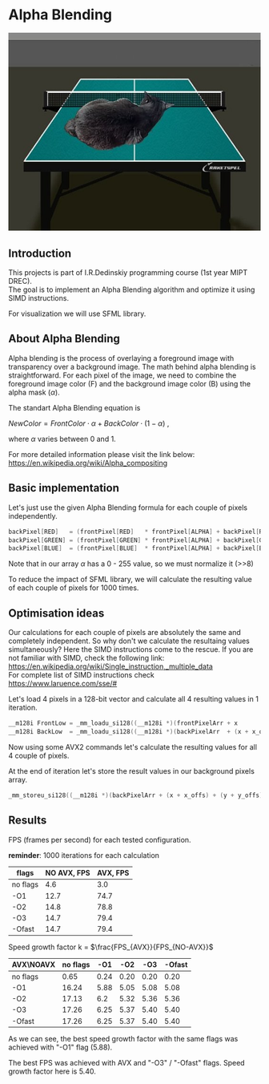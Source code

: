 # Alpha Blending

<img src="img/result.jpg">

## Introduction

This projects is part of I.R.Dedinskiy programming course (1st year MIPT DREC). \
The goal is to implement an Alpha Blending algorithm and optimize it using SIMD instructions.

For visualization we will use SFML library.


## About Alpha Blending

Alpha blending is the process of overlaying a foreground image with transparency over a background image.
The math behind alpha blending is straightforward. For each pixel of the image, we need to combine the foreground image color (F) and the background image color (B) using the alpha mask ($\alpha$).

The standart Alpha Blending equation is 

$NewColor = FrontColor \cdot \alpha + BackColor \cdot (1 - \alpha)$ ,

where $\alpha$ varies between 0 and 1.

For more detailed information please visit the link below: \
https://en.wikipedia.org/wiki/Alpha_compositing

## Basic implementation

Let's just use the given Alpha Blending formula for each couple of pixels independently.

~~~C++
backPixel[RED]   = (frontPixel[RED]   * frontPixel[ALPHA] + backPixel[RED]   * (255 - frontPixel[ALPHA])) >> 8;
backPixel[GREEN] = (frontPixel[GREEN] * frontPixel[ALPHA] + backPixel[GREEN] * (255 - frontPixel[ALPHA])) >> 8;
backPixel[BLUE]  = (frontPixel[BLUE]  * frontPixel[ALPHA] + backPixel[BLUE]  * (255 - frontPixel[ALPHA])) >> 8;
~~~

Note that in our array $\alpha$ has a 0 - 255 value, so we must normalize it (>>8)

To reduce the impact of SFML library, we will calculate the resulting value of each couple of pixels for 1000 times.

## Optimisation ideas

Our calculations for each couple of pixels are absolutely the same and completely independent. So why don't we calculate the resultaing values simultaneously?
Here the SIMD instructions come to the rescue. If you are not familiar with SIMD, check the following link: \
https://en.wikipedia.org/wiki/Single_instruction,_multiple_data \
For complete list of SIMD instructions check \
https://www.laruence.com/sse/# 

Let's load 4 pixels in a 128-bit vector and calculate all 4 resulting values in 1 iteration.
~~~C++
__m128i FrontLow = _mm_loadu_si128((__m128i *)(frontPixelArr + x            + y            * frontWidth));
__m128i BackLow  = _mm_loadu_si128((__m128i *)(backPixelArr  + (x + x_offs) + (y + y_offs) * backWidth ));
~~~
Now using some AVX2 commands let's calculate the resulting values for all 4 couple of pixels.

At the end of iteration let's store the result values in our background pixels array.
~~~C++
_mm_storeu_si128((__m128i *)(backPixelArr + (x + x_offs) + (y + y_offs) * backWidth), result);
~~~

## Results

FPS (frames per second) for each tested configuration. 

**reminder**: 1000 iterations for each calculation


| flags    | NO AVX, FPS | AVX, FPS |
|----------|-------------|----------|
| no flags | 4.6         | 3.0      |
| -O1      | 12.7        | 74.7     |
| -O2      | 14.8        | 78.8     |
| -O3      | 14.7        | 79.4     |
| -Ofast   | 14.7        | 79.4     |

Speed growth factor k = $\frac{FPS_{AVX}}{FPS_{NO-AVX}}$


| AVX\NOAVX | no flags  | -O1  | -O2  | -O3  | -Ofast |
|-----------|-----------|------|------|------|--------|
| no flags  | 0.65      | 0.24 | 0.20 | 0.20 | 0.20   |
| -O1       | 16.24     | 5.88 | 5.05 | 5.08 | 5.08   |
| -O2       | 17.13     | 6.2  | 5.32 | 5.36 | 5.36   |
| -O3       | 17.26     | 6.25 | 5.37 | 5.40 | 5.40   |
| -Ofast    | 17.26     | 6.25 | 5.37 | 5.40 | 5.40   |


As we can see, the best speed growth factor with the same flags was achieved with "-O1" flag (5.88).

The best FPS was achieved with AVX and "-O3"  /  "-Ofast" flags. Speed growth factor here is 5.40.

